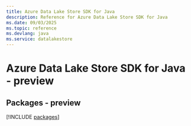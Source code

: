```yaml
---
title: Azure Data Lake Store SDK for Java
description: Reference for Azure Data Lake Store SDK for Java
ms.date: 09/03/2025
ms.topic: reference
ms.devlang: java
ms.service: datalakestore
---
```

# Azure Data Lake Store SDK for Java - preview
## Packages - preview
[!INCLUDE [packages](data-lake-store-index.md)]
